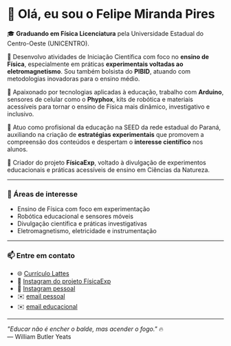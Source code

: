 # 👋 Olá, eu sou o Felipe Miranda Pires

🎓 **Graduando em Física Licenciatura** pela Universidade Estadual do Centro-Oeste (UNICENTRO).

🔬 Desenvolvo atividades de Iniciação Científica com foco no **ensino de Física**, especialmente em práticas **experimentais voltadas ao eletromagnetismo**. Sou também bolsista do **PIBID**, atuando com metodologias inovadoras para o ensino médio.

📱 Apaixonado por tecnologias aplicadas à educação, trabalho com **Arduino**, sensores de celular como o **Phyphox**, kits de robótica e materiais acessíveis para tornar o ensino de Física mais dinâmico, investigativo e inclusivo.

🏫 Atuo como profisional da educação na SEED da rede estadual do Paraná, auxiliando na criação de **estratégias experimentais** que promovem a compreensão dos conteúdos e despertam o **interesse científico** nos alunos.

🚀 Criador do projeto **FísicaExp**, voltado à divulgação de experimentos educacionais e práticas acessíveis de ensino em Ciências da Natureza.

---

### 🌟 Áreas de interesse
- Ensino de Física com foco em experimentação
- Robótica educacional e sensores móveis
- Divulgação científica e práticas investigativas
- Eletromagnetismo, eletricidade e instrumentação

---

### 📫 Entre em contato
- 🌐 [Currículo Lattes](https://lattes.cnpq.br/6893285655558326)
- 📸 [Instagram do projeto FísicaExp](https://instagram.com/fisicaexp)
- 📸 [Instagram pessoal](https://instagram.com/piresfelp)
- ✉️ [email pessoal](felipemirandapires80@gmail.com)
- ✉️ [email educacional](miranda.pires.felipe@escola.pr.gov.br)
---

_"Educar não é encher o balde, mas acender o fogo."_ 🔥  
— William Butler Yeats
